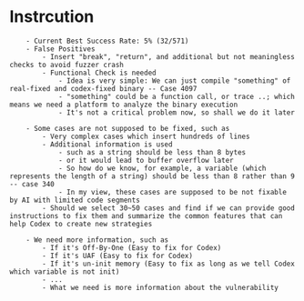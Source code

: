 # Instrcution
        - Current Best Success Rate: 5% (32/571)
        - False Positives
            - Insert "break", "return", and additional but not meaningless checks to avoid fuzzer crash
            - Functional Check is needed
                - Idea is very simple: We can just compile "something" of real-fixed and codex-fixed binary -- Case 4097
                - "something" could be a function call, or trace ..; which means we need a platform to analyze the binary execution
                - It's not a critical problem now, so shall we do it later 
        
        - Some cases are not supposed to be fixed, such as
            - Very complex cases which insert hundreds of lines
            - Additional information is used
                - such as a string should be less than 8 bytes 
                - or it would lead to buffer overflow later
                - So how do we know, for example, a variable (which represents the length of a string) should be less than 8 rather than 9 -- case 340
                - In my view, these cases are supposed to be not fixable by AI with limited code segments
            - Should we select 30~50 cases and find if we can provide good instructions to fix them and summarize the common features that can help Codex to create new strategies

        - We need more information, such as 
            - If it's Off-By-One (Easy to fix for Codex)
            - If it's UAF (Easy to fix for Codex)
            - If it's un-init memory (Easy to fix as long as we tell Codex which variable is not init)
            - ...
            - What we need is more information about the vulnerability
